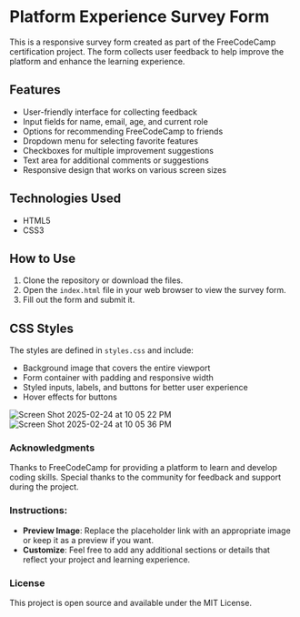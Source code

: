 # Platform Experience Survey Form

This is a responsive survey form created as part of the FreeCodeCamp certification project. The form collects user feedback to help improve the platform and enhance the learning experience.

## Features

- User-friendly interface for collecting feedback
- Input fields for name, email, age, and current role
- Options for recommending FreeCodeCamp to friends
- Dropdown menu for selecting favorite features
- Checkboxes for multiple improvement suggestions
- Text area for additional comments or suggestions
- Responsive design that works on various screen sizes

## Technologies Used

- HTML5
- CSS3

## How to Use

1. Clone the repository or download the files.
2. Open the `index.html` file in your web browser to view the survey form.
3. Fill out the form and submit it.

## CSS Styles

The styles are defined in `styles.css` and include:

- Background image that covers the entire viewport
- Form container with padding and responsive width
- Styled inputs, labels, and buttons for better user experience
- Hover effects for buttons

![Screen Shot 2025-02-24 at 10 05 22 PM](https://github.com/user-attachments/assets/852f267d-cb44-4d4c-ab04-a03059d93548)
![Screen Shot 2025-02-24 at 10 05 36 PM](https://github.com/user-attachments/assets/bd4307aa-5e67-4496-a25e-79f0b1a02d21)

### Acknowledgments
Thanks to FreeCodeCamp for providing a platform to learn and develop coding skills.
Special thanks to the community for feedback and support during the project.

### Instructions:
- **Preview Image**: Replace the placeholder link with an appropriate image or keep it as a preview if you want.
- **Customize**: Feel free to add any additional sections or details that reflect your project and learning experience.

### License
This project is open source and available under the MIT License.
